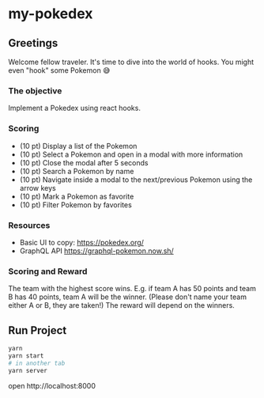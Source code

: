 # my-pokedex

## Greetings
Welcome fellow traveler. It's time to dive into the world of hooks. You might even "hook" some Pokemon 😅

### The objective
Implement a Pokedex using react hooks.

### Scoring
- (10 pt) Display a list of the Pokemon
- (10 pt) Select a Pokemon and open in a modal with more information
- (10 pt) Close the modal after 5 seconds
- (10 pt) Search a Pokemon by name
- (10 pt) Navigate inside a modal to the next/previous Pokemon using the arrow keys
- (10 pt) Mark a Pokemon as favorite
- (10 pt) Filter Pokemon by favorites

### Resources
- Basic UI to copy: https://pokedex.org/
- GraphQL API https://graphql-pokemon.now.sh/

### Scoring and Reward
The team with the highest score wins. E.g. if team A has 50 points and team B has 40 points, team A will be the winner. (Please don't name your team either A or B, they are taken!) The reward will depend on the winners.

## Run Project

```sh
yarn
yarn start
# in another tab
yarn server
```
open http://localhost:8000

